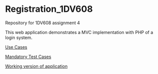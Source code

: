 # Registration_1DV608
Repository for 1DV608 assignment 4

This web application demonstrates a MVC implementation with PHP of a login system.

[Use Cases](https://github.com/dntoll/1DV608/blob/master/Assignments/Assignment_4/UC4.md)

[Mandatory Test Cases](https://github.com/dntoll/1DV608/blob/master/Assignments/Assignment_4/TestCases.md)

[Working version of application](http://assignment4.node365.se/)
